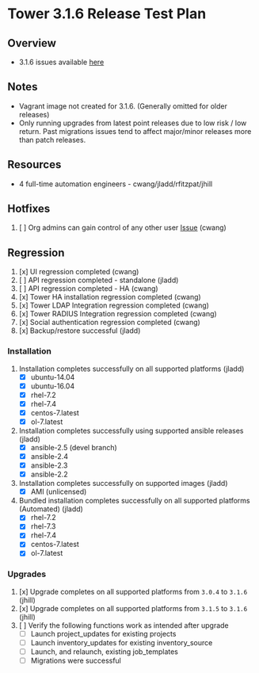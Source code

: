# Tower 3.1.6 Release Test Plan

## Overview

* 3.1.6 issues available [here](https://github.com/ansible/tower/issues?q=is%3Aopen+is%3Aissue+milestone%3Arelease_3.1.6)

## Notes

* Vagrant image not created for 3.1.6. (Generally omitted for older releases)
* Only running upgrades from latest point releases due to low risk / low return. Past migrations issues tend to affect major/minor releases more than patch releases.

## Resources
* 4 full-time automation engineers - cwang/jladd/rfitzpat/jhill

## Hotfixes 

1. [ ] Org admins can gain control of any other user [Issue](https://github.com/ansible/tower/issues/1237) (cwang)

## Regression
1. [x] UI regression completed (cwang)
1. [ ] API regression completed - standalone (jladd)
1. [ ] API regression completed - HA (cwang)
1. [x] Tower HA installation regression completed (cwang)
1. [x] Tower LDAP Integration regression completed (cwang)
1. [x] Tower RADIUS Integration regression completed (cwang)
1. [x] Social authentication regression completed (cwang)
1. [x] Backup/restore successful (jladd)

### Installation
1. Installation completes successfully on all supported platforms (jladd)
    * [x] ubuntu-14.04
    * [x] ubuntu-16.04
    * [x] rhel-7.2
    * [x] rhel-7.4
    * [x] centos-7.latest
    * [x] ol-7.latest
1. Installation completes successfully using supported ansible releases (jladd)
    * [x] ansible-2.5 (devel branch)
    * [x] ansible-2.4
    * [x] ansible-2.3
    * [x] ansible-2.2
1. Installation completes successfully on supported images (jladd)
    * [x] AMI (unlicensed)
1. Bundled installation completes successfully on all supported platforms (Automated)  (jladd)
    * [x] rhel-7.2
    * [x] rhel-7.3
    * [x] rhel-7.4
    * [x] centos-7.latest
    * [x] ol-7.latest

### Upgrades
1. [x] Upgrade completes on all supported platforms from `3.0.4` to `3.1.6` (jhill)
1. [x] Upgrade completes on all supported platforms from `3.1.5` to `3.1.6` (jhill)
1. [ ] Verify the following functions work as intended after upgrade
    * [ ] Launch project_updates for existing projects
    * [ ] Launch inventory_updates for existing inventory_source
    * [ ] Launch, and relaunch, existing job_templates
    * [ ] Migrations were successful
